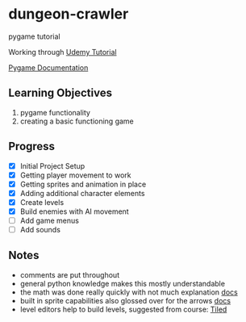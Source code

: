 # dungeon-crawler
pygame tutorial

Working through [Udemy Tutorial](https://www.udemy.com/course/pygame-dungeon-crawler/)

[Pygame Documentation](https://www.pygame.org/docs/)

## Learning Objectives
1. pygame functionality
2. creating a basic functioning game

## Progress
- [x] Initial Project Setup
- [x] Getting player movement to work
- [x] Getting sprites and animation in place
- [x] Adding additional character elements
- [x] Create levels
- [x] Build enemies with AI movement
- [ ] Add game menus
- [ ] Add sounds

## Notes
- comments are put throughout
- general python knowledge makes this mostly understandable
- the math was done really quickly with not much explanation [docs](https://www.pygame.org/docs/ref/math.html)
- built in sprite capabilities also glossed over for the arrows [docs](https://www.pygame.org/docs/ref/sprite.html)
- level editors help to build levels, suggested from course: [Tiled](https://www.mapeditor.org/)